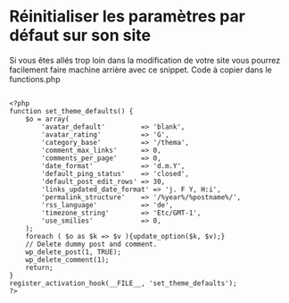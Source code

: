 # Réinitialiser les paramètres par défaut sur son site

Si vous êtes allés trop loin dans la modification de votre site vous pourrez facilement faire machine arrière avec ce snippet. Code à copier dans le functions.php

```

<?php
function set_theme_defaults() {
    $o = array(
        'avatar_default'         => 'blank',
        'avatar_rating'          => 'G',
        'category_base'          => '/thema',
        'comment_max_links'      => 0,
        'comments_per_page'      => 0,
        'date_format'            => 'd.m.Y',
        'default_ping_status'    => 'closed',
        'default_post_edit_rows' => 30,
        'links_updated_date_format' => 'j. F Y, H:i',
        'permalink_structure'    => '/%year%/%postname%/',
        'rss_language'           => 'de',
        'timezone_string'        => 'Etc/GMT-1',
        'use_smilies'            => 0,
    );
    foreach ( $o as $k => $v ){update_option($k, $v);}
    // Delete dummy post and comment.
    wp_delete_post(1, TRUE);
    wp_delete_comment(1);
    return;
}
register_activation_hook(__FILE__, 'set_theme_defaults');
?>


```